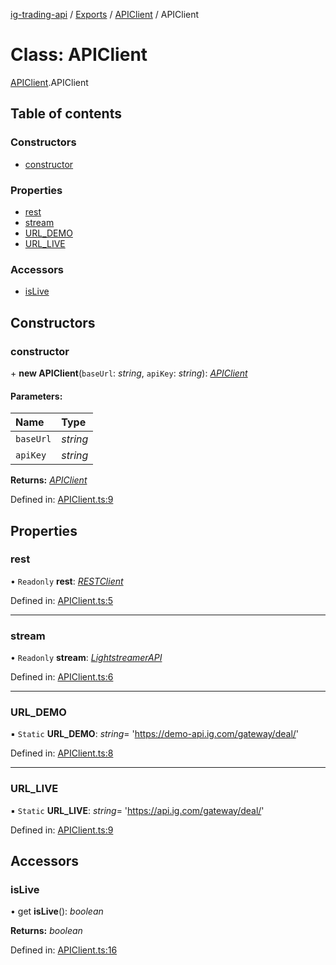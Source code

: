 [ig-trading-api](../README.md) / [Exports](../modules.md) / [APIClient](../modules/apiclient.md) / APIClient

# Class: APIClient

[APIClient](../modules/apiclient.md).APIClient

## Table of contents

### Constructors

- [constructor](apiclient.apiclient-1.md#constructor)

### Properties

- [rest](apiclient.apiclient-1.md#rest)
- [stream](apiclient.apiclient-1.md#stream)
- [URL_DEMO](apiclient.apiclient-1.md#url_demo)
- [URL_LIVE](apiclient.apiclient-1.md#url_live)

### Accessors

- [isLive](apiclient.apiclient-1.md#islive)

## Constructors

### constructor

\+ **new APIClient**(`baseUrl`: _string_, `apiKey`: _string_): [_APIClient_](apiclient.apiclient-1.md)

#### Parameters:

| Name      | Type     |
| :-------- | :------- |
| `baseUrl` | _string_ |
| `apiKey`  | _string_ |

**Returns:** [_APIClient_](apiclient.apiclient-1.md)

Defined in: [APIClient.ts:9](https://github.com/bennycode/ig-trading-api/blob/6347f7e/src/APIClient.ts#L9)

## Properties

### rest

• `Readonly` **rest**: [_RESTClient_](client_restclient.restclient.md)

Defined in: [APIClient.ts:5](https://github.com/bennycode/ig-trading-api/blob/6347f7e/src/APIClient.ts#L5)

---

### stream

• `Readonly` **stream**: [_LightstreamerAPI_](lightstreamer_lightstreamerapi.lightstreamerapi.md)

Defined in: [APIClient.ts:6](https://github.com/bennycode/ig-trading-api/blob/6347f7e/src/APIClient.ts#L6)

---

### URL_DEMO

▪ `Static` **URL_DEMO**: _string_= 'https://demo-api.ig.com/gateway/deal/'

Defined in: [APIClient.ts:8](https://github.com/bennycode/ig-trading-api/blob/6347f7e/src/APIClient.ts#L8)

---

### URL_LIVE

▪ `Static` **URL_LIVE**: _string_= 'https://api.ig.com/gateway/deal/'

Defined in: [APIClient.ts:9](https://github.com/bennycode/ig-trading-api/blob/6347f7e/src/APIClient.ts#L9)

## Accessors

### isLive

• get **isLive**(): _boolean_

**Returns:** _boolean_

Defined in: [APIClient.ts:16](https://github.com/bennycode/ig-trading-api/blob/6347f7e/src/APIClient.ts#L16)

